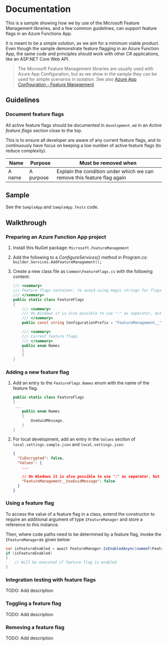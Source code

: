 # Documentation

This is a sample showing how we by use of the Microsoft Feature Management libraries, and a few common guidelines, can support feature flags in an Azure Functions App.

It is meant to be a simple solution, as we aim for a minimum viable product. Even though the sample demonstrate feature flagging in an Azure Function App, the same code and principles should work with other C# applications, like an ASP.NET Core Web API.

> The Microsoft Feature Management libraries are usually used with Azure App Configuration, but as we show in the sample they can be used for simple scenarios in isolation. See also [Azure App Configuration - Feature Management](
https://docs.microsoft.com/en-us/azure/azure-app-configuration/concept-feature-management)

## Guidelines

### Document feature flags

All active feature flags should be documented in `development.md` in an *Active feature flags* section close to the top. 

This is to ensure all developer are aware of any current feature flags, and to continuously have focus on keeping a low number of active feature flags (to reduce complexity).

| Name | Purpose | Must be removed when |
| ---- | ------- | ------------------- |
| A name | A purpose | Explain the condition under which we can remove this feature flag again |

## Sample

See the `SampleApp` and `SampleApp.Tests` code.

## Walkthrough

### Preparing an Azure Function App project

1) Install this NuGet package:
   `Microsoft.FeatureManagement`

1) Add the following to a *ConfigureServices()* method in Program.cs:
   `builder.Services.AddFeatureManagement();`

1) Create a new class file as `Common\FeatureFlags.cs` with the following content:

   ```cs
   /// <summary>
   /// Feature flags container, to avoid using magic strings for flags.
   /// </summary>
   public static class FeatureFlags
   {
       /// <summary>
       /// On Windows it is also possible to use ":" as separator, but "__" is supported on multiple platforms.
       /// </summary>
       public const string ConfigurationPrefix = "FeatureManagement__";

       /// <summary>
       /// Current feature flags.
       /// </summary>
       public enum Names
       {
       }
   }
   ```

### Adding a new feature flag

1) Add an entry to the `FeatureFlags.Names` enum with the name of the feature flag. 

   ```cs
   public static class FeatureFlags
   {
    ...
       public enum Names
       {
           UseGuidMessage,
       }
   }
   ```

1) For local development, add an entry in the `Values` section of `local.settings.sample.json` and `local.settings.json`:

   ```json
   {
     "IsEncrypted": false,
     "Values": {
       ...

       // On Windows it is also possible to use ":" as separator, but "__" is supported on multiple platforms.
       "FeatureManagement__UseGuidMessage": false
     }
   }
   ```

### Using a feature flag

To access the value of a feature flag in a class, extend the constructor to require an additional argument of type `IFeatureManager` and store a reference to this instance.

Then, where code paths need to be determined by a feature flag, invoke the `IFeatureManager`as given below:

   ``` csharp
   var isFeatureEnabled = await FeatureManager.IsEnabledAsync(nameof(FeatureFlags.Names.UseGuidMessage));
   if (isFeatureEnabled)
   {
       // Will be executed if feature flag is enabled
   }
   ```

### Integration testing with feature flags

TODO: Add description

### Toggling a feature flag

TODO: Add description

### Removing a feature flag

TODO: Add description